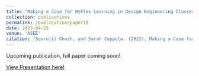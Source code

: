 ```yaml
---
title: "Making a Case for HyFlex Learning in Design Engineering Classes"
collection: publications
permalink: /publication/paper10
date: 2023-04-25
venue: 'ASEE'
citation: 'Sourojit Ghosh, and Sarah Coppola. (2023). Making a Case for HyFlex Learning in Design Engineering Classes. In 2023 ASEE Annual Conference & Exposition.'
---
```

Upcoming publication, full paper coming soon!

[View Presentation here!](https://docs.google.com/presentation/d/1zV_UjExN8rv3lCQYUo03wUyNwaHgJK3TfUJBit0CPJA/edit?usp=sharing)
